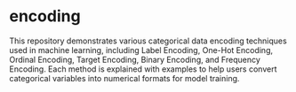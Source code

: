 # encoding
This repository demonstrates various categorical data encoding techniques used in machine learning, including Label Encoding, One-Hot Encoding, Ordinal Encoding, Target Encoding, Binary Encoding, and Frequency Encoding. Each method is explained with examples to help users convert categorical variables into numerical formats for model training.
